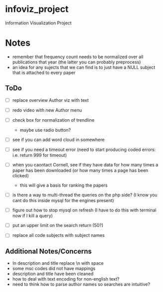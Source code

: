 infoviz_project
===============

Information Visualization Project


Notes
=====

- remember that frequency count needs to be normalized over all publications that year
	(the latter you can probably preprocess)
- an idea for any sujects that we can find is to just have a NULL subject that is attached to every paper


ToDo
----
- [ ] replace overview Author viz with text
- [ ] redo video with new Author menu
- [ ] check box for normalization of trendline
	- maybe use radio button?
- [ ] see if you can add word cloud in somewhere
- [ ] see if you need a timeout error (need to start producing coded errors: i.e. return 999 for timeout)
- [ ] when you caontact Cornell, see if they have data for how many times a paper has been downloaded (or how many times a page has been clicked)
	- this will give a basis for ranking the papers
- [ ] is there a way to multi-thread the queries on the php side? (I know you cant do this inside mysql for the engines present)
- [ ] figure out how to stop mysql on refresh (I have to do this with terminal now if I kill a query) 
- [ ] put an upper limit on the search return (50?)
- [ ] replace all code subjects with subject names

 
Additional Notes/Concerns
-------------------------

- In description and title replace \\n with space
- some msc codes did not have mappings
- description and title have been cleaned
- how to deal with text encoding for non-english text?
- need to think how to parse author names so searches are intuitive?